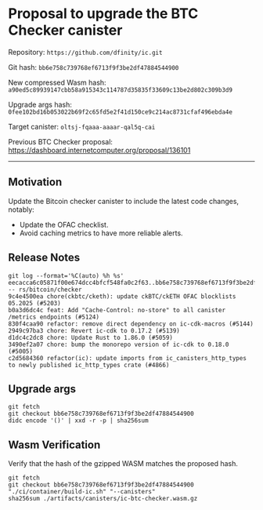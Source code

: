 # Proposal to upgrade the BTC Checker canister

Repository: `https://github.com/dfinity/ic.git`

Git hash: `bb6e758c739768ef6713f9f3be2df47884544900`

New compressed Wasm hash: `a90ed5c89939147cbb58a915343c114787d35835f33609c13be2d802c309b3d9`

Upgrade args hash: `0fee102bd16b053022b69f2c65fd5e2f41d150ce9c214ac8731cfaf496ebda4e`

Target canister: `oltsj-fqaaa-aaaar-qal5q-cai`

Previous BTC Checker proposal: https://dashboard.internetcomputer.org/proposal/136101

---

## Motivation

Update the Bitcoin checker canister to include the latest code changes, notably:

* Update the OFAC checklist.
* Avoid caching metrics to have more reliable alerts.

## Release Notes

```
git log --format='%C(auto) %h %s' eecacca6c05871f00e674dcc4bfcf548fa0c2f63..bb6e758c739768ef6713f9f3be2df47884544900 -- rs/bitcoin/checker
9c4e4500ea chore(ckbtc/cketh): update ckBTC/ckETH OFAC blocklists 05.2025 (#5203)
b0a3d6dc4c feat: Add "Cache-Control: no-store" to all canister /metrics endpoints (#5124)
830f4caa90 refactor: remove direct dependency on ic-cdk-macros (#5144)
2949c97ba3 chore: Revert ic-cdk to 0.17.2 (#5139)
d1dc4c2dc8 chore: Update Rust to 1.86.0 (#5059)
3490ef2a07 chore: bump the monorepo version of ic-cdk to 0.18.0 (#5005)
c2d5684360 refactor(ic): update imports from ic_canisters_http_types to newly published ic_http_types crate (#4866)
 ```

## Upgrade args

```
git fetch
git checkout bb6e758c739768ef6713f9f3be2df47884544900
didc encode '()' | xxd -r -p | sha256sum
```

## Wasm Verification

Verify that the hash of the gzipped WASM matches the proposed hash.

```
git fetch
git checkout bb6e758c739768ef6713f9f3be2df47884544900
"./ci/container/build-ic.sh" "--canisters"
sha256sum ./artifacts/canisters/ic-btc-checker.wasm.gz
```